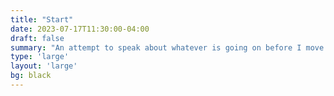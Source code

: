 ```yaml
---
title: "Start"
date: 2023-07-17T11:30:00-04:00
draft: false
summary: "An attempt to speak about whatever is going on before I move."
type: 'large'
layout: 'large'
bg: black
---
```




<div style="color: white; font-size: 18px; margin-left:-70px;line-height:1.25em; width: 600px;">


